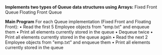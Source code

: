 **Implements two types of Queue data structures using Arrays:**
Fixed Front Queue
Floating Front Queue

**Main Program**
For each Queue implementation (Fixed Front and Floating Front):
• Read the first 5 Employee objects from "emp.txt" and enqueue them
• Print all elements currently stored in the queue
• Dequeue twice
• Print all elements currently stored in the queue again
• Read the next 2 Employee objects from "emp.txt" and enqueue them
• Print all elements currently stored in the queue

